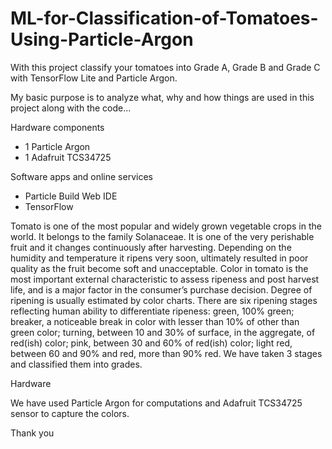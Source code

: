 # ML-for-Classification-of-Tomatoes-Using-Particle-Argon

With this project classify your tomatoes into Grade A, Grade B and Grade C with TensorFlow Lite and Particle Argon.

My basic purpose is to analyze what, why and how things are used in this project along with the code...

Hardware components

* 1 Particle Argon
* 1 Adafruit TCS34725

Software apps and online services

* Particle Build Web IDE
* TensorFlow	

Tomato is one of the most popular and widely grown vegetable crops in the world. It belongs to the family Solanaceae. It is one of the very perishable fruit and it changes continuously after harvesting. Depending on the humidity and temperature it ripens very soon, ultimately resulted in poor quality as the fruit become soft and unacceptable. Color in tomato is the most important external characteristic to assess ripeness and post harvest life, and is a major factor in the consumer’s purchase decision. Degree of ripening is usually estimated by color charts. There are six ripening stages reflecting human ability to differentiate ripeness: green, 100% green; breaker, a noticeable break in color with lesser than 10% of other than green color; turning, between 10 and 30% of surface, in the aggregate, of red(ish) color; pink, between 30 and 60% of red(ish) color; light red, between 60 and 90% and red, more than 90% red. We have taken 3 stages and classified them into grades.

Hardware

We have used Particle Argon for computations and Adafruit TCS34725 sensor to capture the colors.

Thank you
